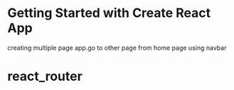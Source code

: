 # Getting Started with Create React App

creating multiple page app.go to other page from home page using navbar
# react_router
